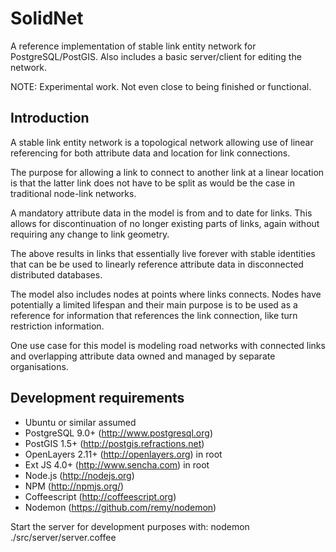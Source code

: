 SolidNet
========

A reference implementation of stable link entity network for
PostgreSQL/PostGIS. Also includes a basic server/client for
editing the network.

NOTE: Experimental work. Not even close to being finished or
functional.

Introduction
------------

A stable link entity network is a topological network allowing
use of linear referencing for both attribute data and location
for link connections.

The purpose for allowing a link to connect to another link at
a linear location is that the latter link does not have to
be split as would be the case in traditional node-link networks.

A mandatory attribute data in the model is from and to date
for links. This allows for discontinuation of no longer existing 
parts of links, again without requiring any change to link
geometry.

The above results in links that essentially live forever with
stable identities that can be be used to linearly reference
attribute data in disconnected distributed databases.

The model also includes nodes at points where links connects.
Nodes have potentially a limited lifespan and their main purpose
is to be used as a reference for information that references
the link connection, like turn restriction information.

One use case for this model is modeling road networks with
connected links and overlapping attribute data owned and managed
by separate organisations.

Development requirements
------------------------

 * Ubuntu or similar assumed
 * PostgreSQL 9.0+ (http://www.postgresql.org)
 * PostGIS 1.5+ (http://postgis.refractions.net)
 * OpenLayers 2.11+ (http://openlayers.org) in root
 * Ext JS 4.0+ (http://www.sencha.com) in root
 * Node.js (http://nodejs.org)
 * NPM (http://npmjs.org/)
 * Coffeescript (http://coffeescript.org)
 * Nodemon (https://github.com/remy/nodemon)
 
Start the server for development purposes with:
 nodemon ./src/server/server.coffee
